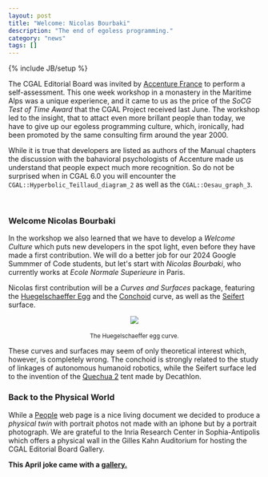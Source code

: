 ```yaml
---
layout: post
title: "Welcome: Nicolas Bourbaki"
description: "The end of egoless programming."
category: "news"
tags: []
---
```

{% include JB/setup %}

<p>The CGAL Editorial Board was invited by <a href="https://www.accenture.com/fr-fr">Accenture France</a>
to perform a self-assessment.
This one week workshop in a monastery in the Maritime Alps was a unique experience, and it came
to us as the price of the <em>SoCG Test of Time Award</em> that the CGAL Project received last June.
The workshop led to the insight, that to attact even more brillant people than today,
we have to give up our egoless programming culture, which, ironically, had been
promoted by the same consulting firm around the year 2000.</p>

<p>While it is true that developers are listed as authors of the Manual chapters
the discussion with the bahavioral psychologists of Accenture made us understand
that people expect much more recognition. So do not be surprised when in CGAL 6.0
you will encounter the <code>CGAL::Hyperbolic_Teillaud_diagram_2</code> as well as the  <code>CGAL::Oesau_graph_3</code>.
</p>

<br>
<h3>Welcome Nicolas Bourbaki</h3>

<p>In the workshop we also learned that we have to develop a <em>Welcome Culture</em>
which puts new developers in the spot light, even before they have made a first contribution.
We will do a better job for our 2024 Google Summmer of Code students, but let's start
with <em>Nicolas Bourbaki</em>, who currently works at <em>Ecole Normale Superieure</em> in Paris.</p>

<p>Nicolas first contribution will be a <em>Curves and Surfaces</em> package,
featuring the <a href="https://mathcurve.com/courbes2d.gb/oeuf/oeuf.shtml">Huegelschaeffer Egg</a>
and the <a href="https://mathcurve.com/courbes2d.gb/conchoiddecercle/conchoiddecercle.shtml">Conchoid</a> curve, as well as the <a href="https://mathcurve.com/surfaces/seifert/seifert.shtml">Seifert</a> surface.</p>


<div style="text-align:center;">
  <a href="../../../../../images/April24/huegelschaeffer.gif"><img src="../../../../../images/April24/huegelschaeffer.gif" style="max-width:85%"/></a><br>
  <br><small>The Huegelschaeffer egg curve.</small>
</div>

<p>These curves and surfaces may seem of only theoretical interest which, however, is completely wrong.
The conchoid is strongly related to the study of linkages of autonomous humanoid robotics,
while the Seifert surface led to the invention of the
<a href="https://www.youtube.com/watch?v=SwkWP--UQFA">Quechua 2</a> tent made by Decathlon.</p>


<h3>Back to the Physical World</h3>

<p>While a <a href="https://www.cgal.org/people.html">People</a> web page is a nice living document
we decided to produce a <em>physical twin</em> with portrait photos not made with an iphone
but by a portrait photograph. We are grateful to the Inria Research Center in Sophia-Antipolis
which offers a physical wall in the Gilles Kahn Auditorium for hosting the CGAL Editorial Board Gallery.


<p><b>This April joke came with a <a href="{{BASE_PATH}}/April24/index.html">gallery.</a></b></p>

